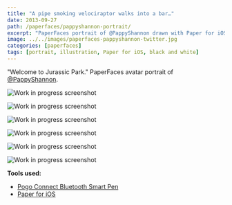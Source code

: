 ```yaml
---
title: "A pipe smoking velociraptor walks into a bar…"
date: 2013-09-27
path: /paperfaces/pappyshannon-portrait/
excerpt: "PaperFaces portrait of @PappyShannon drawn with Paper for iOS on an iPad."
image: ../../images/paperfaces-pappyshannon-twitter.jpg
categories: [paperfaces]
tags: [portrait, illustration, Paper for iOS, black and white]
---
```


"Welcome to Jurassic Park." PaperFaces avatar portrait of [@PappyShannon](https://twitter.com/PappyShannon).

![Work in progress screenshot](../../images/paperfaces-pappyshannon-process-1-lg.jpg)

![Work in progress screenshot](../../images/paperfaces-pappyshannon-process-2-lg.jpg)

![Work in progress screenshot](../../images/paperfaces-pappyshannon-process-3-lg.jpg)

![Work in progress screenshot](../../images/paperfaces-pappyshannon-process-4-lg.jpg)

![Work in progress screenshot](../../images/paperfaces-pappyshannon-process-5-lg.jpg)

![Work in progress screenshot](../../images/paperfaces-pappyshannon-process-6-lg.jpg)

**Tools used:**

- [Pogo Connect Bluetooth Smart Pen](https://www.amazon.com/gp/product/B009K448L4/ref=as_li_ss_tl?ie=UTF8&camp=1789&creative=390957&creativeASIN=B009K448L4&linkCode=as2&tag=mademist-20)
- [Paper for iOS](https://paper.bywetransfer.com/)
